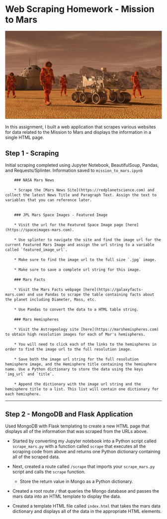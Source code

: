# Web Scraping Homework - Mission to Mars

![mission_to_mars](Images/mission_to_mars.png)

In this assignment, I built a web application that scrapes various websites for data related to the Mission to Mars and displays the information in a single HTML page. 



## Step 1 - Scraping

Initial scraping completed using Jupyter Notebook, BeautifulSoup, Pandas, and Requests/Splinter. Information saved to `mission_to_mars.ipynb` 

        ### NASA Mars News

        * Scrape the [Mars News Site](https://redplanetscience.com) and collect the latest News Title and Paragraph Text. Assign the text to variables that you can reference later.


        ### JPL Mars Space Images - Featured Image

        * Visit the url for the Featured Space Image page [here](https://spaceimages-mars.com).

        * Use splinter to navigate the site and find the image url for the current Featured Mars Image and assign the url string to a variable called `featured_image_url`.

        * Make sure to find the image url to the full size `.jpg` image.

        * Make sure to save a complete url string for this image.

        ### Mars Facts

        * Visit the Mars Facts webpage [here](https://galaxyfacts-mars.com) and use Pandas to scrape the table containing facts about the planet including Diameter, Mass, etc.

        * Use Pandas to convert the data to a HTML table string.

        ### Mars Hemispheres

        * Visit the Astrogeology site [here](https://marshemispheres.com) to obtain high resolution images for each of Mar's hemispheres.

        * You will need to click each of the links to the hemispheres in order to find the image url to the full resolution image.

        * Save both the image url string for the full resolution hemisphere image, and the Hemisphere title containing the hemisphere name. Use a Python dictionary to store the data using the keys `img_url` and `title`.

        * Append the dictionary with the image url string and the hemisphere title to a list. This list will contain one dictionary for each hemisphere.


- - -

## Step 2 - MongoDB and Flask Application

Used MongoDB with Flask templating to create a new HTML page that displays all of the information that was scraped from the URLs above.

* Started by converting my Jupyter notebook into a Python script called `scrape_mars.py` with a function called `scrape` that executes all the scraping code from above and returns one Python dictionary containing all of the scraped data.

* Next, created a route called `/scrape` that imports your `scrape_mars.py` script and calls the `scrape` function.

  * Store the return value in Mongo as a Python dictionary.

* Created a root route `/` that queries the Mongo database and passes the mars data into an HTML template to display the data.

* Created a template HTML file called `index.html` that takes the mars data dictionary and displays all of the data in the appropriate HTML elements. 

